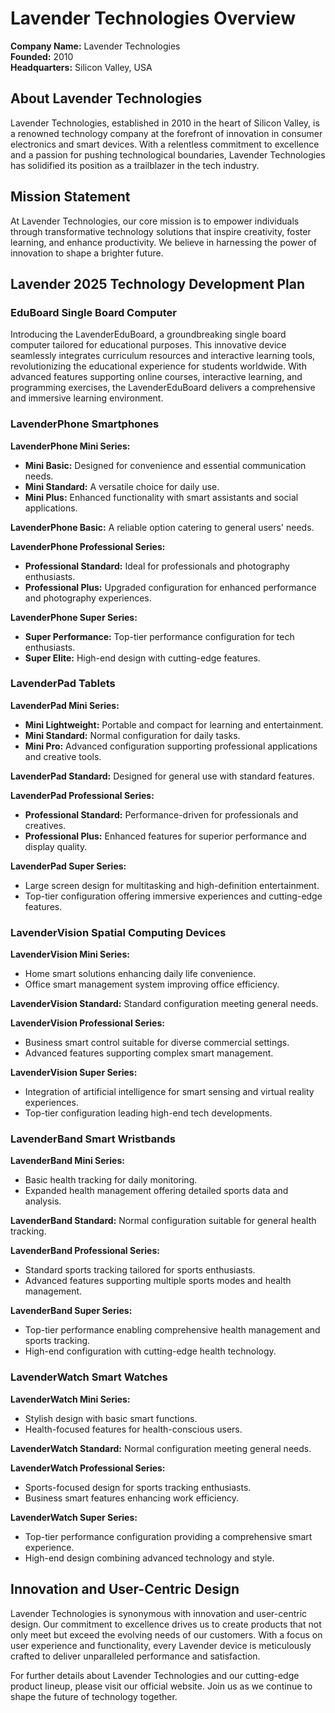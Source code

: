 # Lavender Technologies Overview

**Company Name:** Lavender Technologies  
**Founded:** 2010  
**Headquarters:** Silicon Valley, USA

## About Lavender Technologies
Lavender Technologies, established in 2010 in the heart of Silicon Valley, is a renowned technology company at the forefront of innovation in consumer electronics and smart devices. With a relentless commitment to excellence and a passion for pushing technological boundaries, Lavender Technologies has solidified its position as a trailblazer in the tech industry.

## Mission Statement
At Lavender Technologies, our core mission is to empower individuals through transformative technology solutions that inspire creativity, foster learning, and enhance productivity. We believe in harnessing the power of innovation to shape a brighter future.

## Lavender 2025 Technology Development Plan

### EduBoard Single Board Computer
Introducing the LavenderEduBoard, a groundbreaking single board computer tailored for educational purposes. This innovative device seamlessly integrates curriculum resources and interactive learning tools, revolutionizing the educational experience for students worldwide. With advanced features supporting online courses, interactive learning, and programming exercises, the LavenderEduBoard delivers a comprehensive and immersive learning environment.

### LavenderPhone Smartphones
**LavenderPhone Mini Series:**
- **Mini Basic:** Designed for convenience and essential communication needs.
- **Mini Standard:** A versatile choice for daily use.
- **Mini Plus:** Enhanced functionality with smart assistants and social applications.

**LavenderPhone Basic:** A reliable option catering to general users' needs.

**LavenderPhone Professional Series:**
- **Professional Standard:** Ideal for professionals and photography enthusiasts.
- **Professional Plus:** Upgraded configuration for enhanced performance and photography experiences.

**LavenderPhone Super Series:**
- **Super Performance:** Top-tier performance configuration for tech enthusiasts.
- **Super Elite:** High-end design with cutting-edge features.

### LavenderPad Tablets
**LavenderPad Mini Series:**
- **Mini Lightweight:** Portable and compact for learning and entertainment.
- **Mini Standard:** Normal configuration for daily tasks.
- **Mini Pro:** Advanced configuration supporting professional applications and creative tools.

**LavenderPad Standard:** Designed for general use with standard features.

**LavenderPad Professional Series:**
- **Professional Standard:** Performance-driven for professionals and creatives.
- **Professional Plus:** Enhanced features for superior performance and display quality.

**LavenderPad Super Series:**
- Large screen design for multitasking and high-definition entertainment.
- Top-tier configuration offering immersive experiences and cutting-edge features.

### LavenderVision Spatial Computing Devices
**LavenderVision Mini Series:**
- Home smart solutions enhancing daily life convenience.
- Office smart management system improving office efficiency.

**LavenderVision Standard:** Standard configuration meeting general needs.

**LavenderVision Professional Series:**
- Business smart control suitable for diverse commercial settings.
- Advanced features supporting complex smart management.

**LavenderVision Super Series:**
- Integration of artificial intelligence for smart sensing and virtual reality experiences.
- Top-tier configuration leading high-end tech developments.

### LavenderBand Smart Wristbands
**LavenderBand Mini Series:**
- Basic health tracking for daily monitoring.
- Expanded health management offering detailed sports data and analysis.

**LavenderBand Standard:** Normal configuration suitable for general health tracking.

**LavenderBand Professional Series:**
- Standard sports tracking tailored for sports enthusiasts.
- Advanced features supporting multiple sports modes and health management.

**LavenderBand Super Series:**
- Top-tier performance enabling comprehensive health management and sports tracking.
- High-end configuration with cutting-edge health technology.

### LavenderWatch Smart Watches
**LavenderWatch Mini Series:**
- Stylish design with basic smart functions.
- Health-focused features for health-conscious users.

**LavenderWatch Standard:** Normal configuration meeting general needs.

**LavenderWatch Professional Series:**
- Sports-focused design for sports tracking enthusiasts.
- Business smart features enhancing work efficiency.

**LavenderWatch Super Series:**
- Top-tier performance configuration providing a comprehensive smart experience.
- High-end design combining advanced technology and style.

## Innovation and User-Centric Design
Lavender Technologies is synonymous with innovation and user-centric design. Our commitment to excellence drives us to create products that not only meet but exceed the evolving needs of our customers. With a focus on user experience and functionality, every Lavender device is meticulously crafted to deliver unparalleled performance and satisfaction.

For further details about Lavender Technologies and our cutting-edge product lineup, please visit our official website. Join us as we continue to shape the future of technology together.